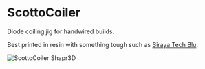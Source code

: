 # ScottoCoiler

Diode coiling jig for handwired builds.

Best printed in resin with something tough such as [Siraya Tech Blu](https://amzn.to/3q3jf1U).

![ScottoCoiler Shapr3D](https://github.com/joe-scotto/scottokeebs/assets/8194147/e5fe0a3e-0e33-45f7-822c-26ec7ddef4a6)

